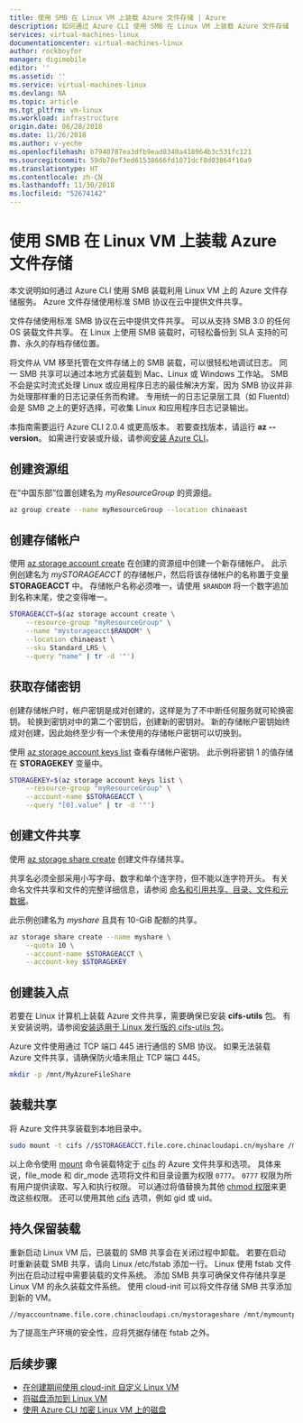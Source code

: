 ```yaml
---
title: 使用 SMB 在 Linux VM 上装载 Azure 文件存储 | Azure
description: 如何通过 Azure CLI 使用 SMB 在 Linux VM 上装载 Azure 文件存储
services: virtual-machines-linux
documentationcenter: virtual-machines-linux
author: rockboyfor
manager: digimobile
editor: ''
ms.assetid: ''
ms.service: virtual-machines-linux
ms.devlang: NA
ms.topic: article
ms.tgt_pltfrm: vm-linux
ms.workload: infrastructure
origin.date: 06/28/2018
ms.date: 11/26/2018
ms.author: v-yeche
ms.openlocfilehash: b7940787ea3dfb9ead8340a418964b3c531fc121
ms.sourcegitcommit: 59db70ef3ed61538666fd1071dcf8d03864f10a9
ms.translationtype: HT
ms.contentlocale: zh-CN
ms.lasthandoff: 11/30/2018
ms.locfileid: "52674142"
---
```

<!--Notice: Verify successfully on bash cmdlet-->
# <a name="mount-azure-file-storage-on-linux-vms-using-smb"></a>使用 SMB 在 Linux VM 上装载 Azure 文件存储

本文说明如何通过 Azure CLI 使用 SMB 装载利用 Linux VM 上的 Azure 文件存储服务。 Azure 文件存储使用标准 SMB 协议在云中提供文件共享。 

文件存储使用标准 SMB 协议在云中提供文件共享。 可以从支持 SMB 3.0 的任何 OS 装载文件共享。 在 Linux 上使用 SMB 装载时，可轻松备份到 SLA 支持的可靠、永久的存档存储位置。

将文件从 VM 移至托管在文件存储上的 SMB 装载，可以很轻松地调试日志。 同一 SMB 共享可以通过本地方式装载到 Mac、Linux 或 Windows 工作站。 SMB 不会是实时流式处理 Linux 或应用程序日志的最佳解决方案，因为 SMB 协议并非为处理那样重的日志记录任务而构建。 专用统一的日志记录层工具（如 Fluentd）会是 SMB 之上的更好选择，可收集 Linux 和应用程序日志记录输出。

本指南需要运行 Azure CLI 2.0.4 或更高版本。 若要查找版本，请运行 **az --version**。 如需进行安装或升级，请参阅[安装 Azure CLI](https://docs.azure.cn/zh-cn/cli/install-azure-cli?view=azure-cli-latest)。 

## <a name="create-a-resource-group"></a>创建资源组

在“中国东部”位置创建名为 *myResourceGroup* 的资源组。

```bash
az group create --name myResourceGroup --location chinaeast
```

## <a name="create-a-storage-account"></a>创建存储帐户

使用 [az storage account create](https://docs.azure.cn/zh-cn/cli/storage/account?view=azure-cli-latest#create) 在创建的资源组中创建一个新存储帐户。 此示例创建名为 *mySTORAGEACCT<random number>* 的存储帐户，然后将该存储帐户的名称置于变量 **STORAGEACCT** 中。 存储帐户名称必须唯一，请使用 `$RANDOM` 将一个数字追加到名称末尾，使之变得唯一。

```bash
STORAGEACCT=$(az storage account create \
    --resource-group "myResourceGroup" \
    --name "mystorageacct$RANDOM" \
    --location chinaeast \
    --sku Standard_LRS \
    --query "name" | tr -d '"')
```

## <a name="get-the-storage-key"></a>获取存储密钥

创建存储帐户时，帐户密钥是成对创建的，这样是为了不中断任何服务就可轮换密钥。 轮换到密钥对中的第二个密钥后，创建新的密钥对。 新的存储帐户密钥始终成对创建，因此始终至少有一个未使用的存储帐户密钥可以切换到。

使用 [az storage account keys list](https://docs.azure.cn/zh-cn/cli/storage/account/keys?view=azure-cli-latest#az-storage-account-keys-list) 查看存储帐户密钥。 此示例将密钥 1 的值存储在 **STORAGEKEY** 变量中。

```bash
STORAGEKEY=$(az storage account keys list \
    --resource-group "myResourceGroup" \
    --account-name $STORAGEACCT \
    --query "[0].value" | tr -d '"')
```

## <a name="create-a-file-share"></a>创建文件共享

使用 [az storage share create](https://docs.azure.cn/zh-cn/cli/storage/share?view=azure-cli-latest#az-storage-share-create) 创建文件存储共享。 

共享名必须全部采用小写字母、数字和单个连字符，但不能以连字符开头。 有关命名文件共享和文件的完整详细信息，请参阅 [命名和引用共享、目录、文件和元数据](https://docs.microsoft.com/rest/api/storageservices/Naming-and-Referencing-Shares--Directories--Files--and-Metadata)。

此示例创建名为 *myshare* 且具有 10-GiB 配额的共享。 

```bash
az storage share create --name myshare \
    --quota 10 \
    --account-name $STORAGEACCT \
    --account-key $STORAGEKEY
```

## <a name="create-a-mount-point"></a>创建装入点

若要在 Linux 计算机上装载 Azure 文件共享，需要确保已安装 **cifs-utils** 包。 有关安装说明，请参阅[安装适用于 Linux 发行版的 cifs-utils 包](../../storage/files/storage-how-to-use-files-linux.md#install-cifs-utils)。

Azure 文件使用通过 TCP 端口 445 进行通信的 SMB 协议。  如果无法装载 Azure 文件共享，请确保防火墙未阻止 TCP 端口 445。

```bash
mkdir -p /mnt/MyAzureFileShare
```

## <a name="mount-the-share"></a>装载共享

将 Azure 文件共享装载到本地目录中。 

```bash
sudo mount -t cifs //$STORAGEACCT.file.core.chinacloudapi.cn/myshare /mnt/MyAzureFileShare -o vers=3.0,username=$STORAGEACCT,password=$STORAGEKEY,dir_mode=0777,file_mode=0777,serverino
```

以上命令使用 [mount](https://linux.die.net/man/8/mount) 命令装载特定于 [cifs](https://linux.die.net/man/8/mount.cifs) 的 Azure 文件共享和选项。 具体来说，file_mode 和 dir_mode 选项将文件和目录设置为权限 `0777`。 `0777` 权限为所有用户提供读取、写入和执行权限。 可以通过将值替换为其他 [chmod 权限](https://en.wikipedia.org/wiki/Chmod)来更改这些权限。 还可以使用其他 [cifs](https://linux.die.net/man/8/mount.cifs) 选项，例如 gid 或 uid。 

## <a name="persist-the-mount"></a>持久保留装载

重新启动 Linux VM 后，已装载的 SMB 共享会在关闭过程中卸载。 若要在启动时重新装载 SMB 共享，请向 Linux /etc/fstab 添加一行。 Linux 使用 fstab 文件列出在启动过程中需要装载的文件系统。 添加 SMB 共享可确保文件存储共享是 Linux VM 的永久装载文件系统。 使用 cloud-init 可以将文件存储 SMB 共享添加到新的 VM。

```bash
//myaccountname.file.core.chinacloudapi.cn/mystorageshare /mnt/mymountpoint cifs vers=3.0,username=mystorageaccount,password=myStorageAccountKeyEndingIn==,dir_mode=0777,file_mode=0777
```
为了提高生产环境的安全性，应将凭据存储在 fstab 之外。

## <a name="next-steps"></a>后续步骤

- [在创建期间使用 cloud-init 自定义 Linux VM](using-cloud-init.md)
- [将磁盘添加到 Linux VM](add-disk.md)
- [使用 Azure CLI 加密 Linux VM 上的磁盘](encrypt-disks.md)

<!-- Update_Description: update link, wording update -->